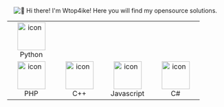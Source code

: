 
<p align="center">
  <img src=" alt="👋 Hi there! I'm Wtop4ike! Here you will find my opensource solutions." title="👋 Hi there! I'm Wtop4ike! Here you will find my opensource solutions."/>
<div align="justify">
  <table>
        <td align="center" width="96">
      <a href="#macropower-tech">
        <img src="https://techstack-generator.vercel.app/python-icon.svg" alt="icon" width="65" height="65" />
      </a>
      <br>Python
      
  </tr>
  <tr>
      <td align="center" width="96">
        <img src="https://techstack-generator.vercel.app/php-icon.svg" alt="icon" width="65" height="65" />
      <br>PHP
    </td>
    <td align="center" width="96">
        <img src="https://techstack-generator.vercel.app/cpp-icon.svg" alt="icon" width="65" height="65" />
      <br>C++
    </td>
        <td align="center" width="96">
        <img src="https://techstack-generator.vercel.app/js-icon.svg" alt="icon" width="65" height="65" />
      <br>Javascript
    </td>
        <td align="center" width="96">
        <img src="https://techstack-generator.vercel.app/csharp-icon.svg" alt="icon" width="65" height="65" />
      <br>C#
    </td>

  </table>
</p>
